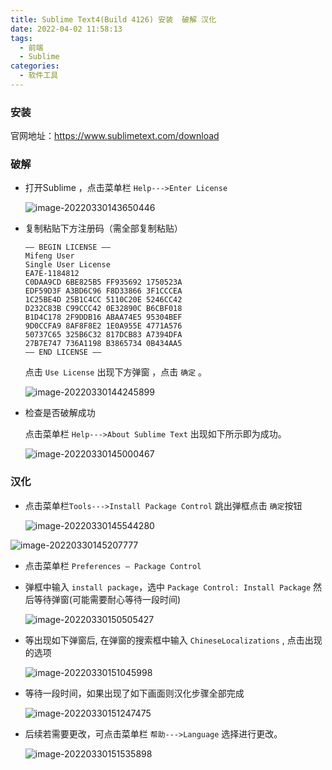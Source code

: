 ```yaml
---
title: Sublime Text4(Build 4126) 安装  破解 汉化
date: 2022-04-02 11:58:13
tags: 
  - 前端
  - Sublime
categories: 
  - 软件工具
---
```





### 安装

官网地址：https://www.sublimetext.com/download



### 破解

- 打开Sublime ，点击菜单栏 `Help--->Enter License`

  ![image-20220330143650446](https://cdn.jsdelivr.net/gh/phzyw/img/images/202203301530300.png)

  

- 复制粘贴下方注册码（需全部复制粘贴）

  ```text
  —– BEGIN LICENSE —–
  Mifeng User
  Single User License
  EA7E-1184812
  C0DAA9CD 6BE825B5 FF935692 1750523A
  EDF59D3F A3BD6C96 F8D33866 3F1CCCEA
  1C25BE4D 25B1C4CC 5110C20E 5246CC42
  D232C83B C99CCC42 0E32890C B6CBF018
  B1D4C178 2F9DDB16 ABAA74E5 95304BEF
  9D0CCFA9 8AF8F8E2 1E0A955E 4771A576
  50737C65 325B6C32 817DCB83 A7394DFA
  27B7E747 736A1198 B3865734 0B434AA5
  —— END LICENSE ——
  ```

  点击 `Use License`  出现下方弹窗 ，点击 `确定` 。

  ![image-20220330144245899](https://cdn.jsdelivr.net/gh/phzyw/img/images/202203301442923.png)

  

- 检查是否破解成功

  点击菜单栏 `Help--->About Sublime Text` 出现如下所示即为成功。

  ![image-20220330145000467](https://cdn.jsdelivr.net/gh/phzyw/img/images/202203301450491.png)

  

### 汉化

- 点击菜单栏`Tools--->Install Package Control` 跳出弹框点击 `确定`按钮

  ![image-20220330145544280](https://cdn.jsdelivr.net/gh/phzyw/img/images/202203301455310.png)

![image-20220330145207777](https://cdn.jsdelivr.net/gh/phzyw/img/images/202203301452799.png)

- 点击菜单栏 `Preferences – Package Control`

- 弹框中输入 `install package`，选中 `Package Control: Install Package` 然后等待弹窗(可能需要耐心等待一段时间) 

  ![image-20220330150505427](https://cdn.jsdelivr.net/gh/phzyw/img/images/202204021201981.png)

- 等出现如下弹窗后, 在弹窗的搜索框中输入 `ChineseLocalizations` , 点击出现的选项

  ![image-20220330151045998](https://cdn.jsdelivr.net/gh/phzyw/img/images/202203301510022.png)

- 等待一段时间，如果出现了如下画面则汉化步骤全部完成

  ![image-20220330151247475](https://cdn.jsdelivr.net/gh/phzyw/img/images/202204021201692.png)

- 后续若需要更改，可点击菜单栏 `帮助--->Language` 选择进行更改。

  ![image-20220330151535898](https://cdn.jsdelivr.net/gh/phzyw/img/images/202204021201452.png)









